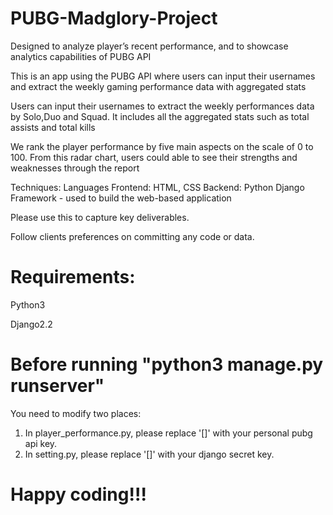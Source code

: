 ﻿# PUBG-Madglory-Project

Designed to analyze player’s recent performance, and to showcase analytics capabilities of PUBG API

This is an app using the PUBG API where users can input their usernames and extract the weekly gaming performance data with aggregated stats

Users can input their usernames to extract the weekly performances data by Solo,Duo and Squad. It includes all the aggregated stats such as total assists and total kills

We rank the player performance by five main aspects on the scale of 0 to 100.  From this radar chart, users could able to see their strengths and weaknesses through the report


Techniques:
Languages
Frontend: HTML, CSS
Backend: Python
Django Framework - used to build the web-based application

Please use this to capture key deliverables.

Follow clients preferences on committing any code or data. 


# Requirements:
Python3

Django2.2

# Before running "python3 manage.py runserver"
You need to modify two places:
1. In player_performance.py, please replace '[]' with your personal pubg api key.
2. In setting.py, please replace '[]' with your django secret key. 

# Happy coding!!!